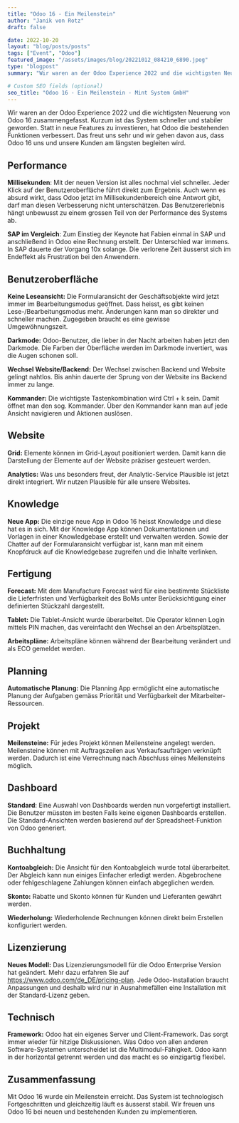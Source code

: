 ```yaml
---
title: "Odoo 16 - Ein Meilenstein"
author: "Janik von Rotz"
draft: false

date: 2022-10-20
layout: "blog/posts/posts"
tags: ["Event", "Odoo"]
featured_image: "/assets/images/blog/20221012_084210_6890.jpeg"
type: "blogpost"
summary: "Wir waren an der Odoo Experience 2022 und die wichtigsten Neuerung von Odoo 16 zusammengefasst. Kurzum ist das System schneller und stabiler geworden. Statt in neue Features zu investieren, hat Odoo d..."

# Custom SEO fields (optional)
seo_title: "Odoo 16 - Ein Meilenstein - Mint System GmbH"
---
```


Wir waren an der Odoo Experience 2022 und die wichtigsten Neuerung von Odoo 16 zusammengefasst. Kurzum ist das System schneller und stabiler geworden. Statt in neue Features zu investieren, hat Odoo die bestehenden Funktionen verbessert. Das freut uns sehr und wir gehen davon aus, dass Odoo 16 uns und unsere Kunden am längsten begleiten wird.

## Performance

**Millisekunden**: Mit der neuen Version ist alles nochmal viel schneller. Jeder Klick auf der Benutzeroberfläche führt direkt zum Ergebnis. Auch wenn es absurd wirkt, dass Odoo jetzt im Millisekundenbereich eine Antwort gibt, darf man diesen Verbesserung nicht unterschätzen. Das Benutzererlebnis hängt unbewusst zu einem grossen Teil von der Performance des Systems ab.


**SAP im Vergleich**: Zum Einstieg der Keynote hat Fabien einmal in SAP und anschließend in Odoo eine Rechnung erstellt. Der Unterschied war immens. In SAP dauerte der Vorgang 10x solange. Die verlorene Zeit äusserst sich im Endeffekt als Frustration bei den Anwendern.

## Benutzeroberfläche

**Keine Leseansicht:** Die Formularansicht der Geschäftsobjekte wird jetzt immer im Bearbeitungsmodus geöffnet. Dass heisst, es gibt keinen Lese-/Bearbeitungsmodus mehr. Änderungen kann man so direkter und schneller machen. Zugegeben braucht es eine gewisse Umgewöhnungszeit.

**Darkmode:** Odoo-Benutzer, die lieber in der Nacht arbeiten haben jetzt den Darkmode. Die Farben der Oberfläche werden im Darkmode invertiert, was die Augen schonen soll.

**Wechsel Website/Backend:** Der Wechsel zwischen Backend und Website gelingt nahtlos. Bis anhin dauerte der Sprung von der Website ins Backend immer zu lange.

**Kommander:** Die wichtigste Tastenkombination wird Ctrl + k sein. Damit öffnet man den sog. Kommander. Über den Kommander kann man auf jede Ansicht navigieren und Aktionen auslösen.

## Website

**Grid:** Elemente können im Grid-Layout positioniert werden. Damit kann die Darstellung der Elemente auf der Website präziser gesteuert werden.

**Analytics:** Was uns besonders freut, der Analytic-Service Plausible ist jetzt direkt integriert. Wir nutzen Plausible für alle unsere Websites.


## Knowledge

**Neue App:** Die einzige neue App in Odoo 16 heisst Knowledge und diese hat es in sich. Mit der Knowledge App können Dokumentationen und Vorlagen in einer Knowledgebase erstellt und verwalten werden. Sowie der Chatter auf der Formularansicht verfügbar ist, kann man mit einem Knopfdruck auf die Knowledgebase zugreifen und die Inhalte verlinken.

## Fertigung

**Forecast:** Mit dem Manufacture Forecast wird für eine bestimmte Stückliste die Lieferfristen und Verfügbarkeit des BoMs unter Berücksichtigung einer definierten Stückzahl dargestellt.

**Tablet:** Die Tablet-Ansicht wurde überarbeitet. Die Operator können Login mittels PIN machen, das vereinfacht den Wechsel an den Arbeitsplätzen.

**Arbeitspläne:** Arbeitspläne können während der Bearbeitung verändert und als ECO gemeldet werden.

## Planning

**Automatische Planung:** Die Planning App ermöglicht eine automatische Planung der Aufgaben gemäss Priorität und Verfügbarkeit der Mitarbeiter-Ressourcen.

## Projekt

**Meilensteine:** Für jedes Projekt können Meilensteine angelegt werden. Meilensteine können mit Auftragszeilen aus Verkaufsaufträgen verknüpft werden. Dadurch ist eine Verrechnung nach Abschluss eines Meilensteins möglich.


## Dashboard

**Standard**: Eine Auswahl von Dashboards werden nun vorgefertigt installiert. Die Benutzer müssten im besten Falls keine eigenen Dashboards erstellen. Die Standard-Ansichten werden basierend auf der Spreadsheet-Funktion von Odoo generiert.

## Buchhaltung

**Kontoabgleich:** Die Ansicht für den Kontoabgleich wurde total überarbeitet. Der Abgleich kann nun einiges Einfacher erledigt werden. Abgebrochene oder fehlgeschlagene Zahlungen können einfach abgeglichen werden.

**Skonto:** Rabatte und Skonto können für Kunden und Lieferanten gewährt werden.

**Wiederholung:** Wiederholende Rechnungen können direkt beim Erstellen konfiguriert werden.


## Lizenzierung

**Neues Modell:** Das Lizenzierungsmodell für die Odoo Enterprise Version hat geändert. Mehr dazu erfahren Sie auf https://www.odoo.com/de_DE/pricing-plan. Jede Odoo-Installation braucht Anpassungen und deshalb wird nur in Ausnahmefällen eine Installation mit der Standard-Lizenz geben.


## Technisch

**Framework:** Odoo hat ein eigenes Server und Client-Framework. Das sorgt immer wieder für hitzige Diskussionen. Was Odoo von allen anderen Software-Systemen unterscheidet ist die Multimodul-Fähigkeit. Odoo kann in der horizontal getrennt werden und das macht es so einzigartig flexibel.

## Zusammenfassung

Mit Odoo 16 wurde ein Meilenstein erreicht. Das System ist technologisch Fortgeschritten und gleichzeitig läuft es äusserst stabil. Wir freuen uns Odoo 16 bei neuen und bestehenden Kunden zu implementieren.

